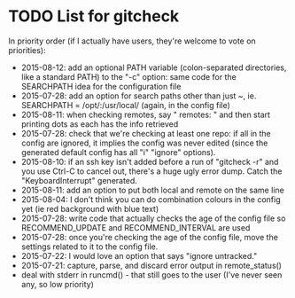 # TODO List for gitcheck

In priority order (if I actually have users, they're welcome to vote on
priorities):

- 2015-08-12: add an optional PATH variable (colon-separated directories,
  like a standard PATH) to the "-c" option: same code for the SEARCHPATH
  idea for the configuration file
- 2015-07-28: add an option for search paths other than just ~, ie.
  SEARCHPATH = /opt/:/usr/local/ (again, in the config file)
- 2015-08-11: when checking remotes, say "<N> remotes: " and then start
  printing dots as each has the info retrieved
- 2015-07-28: check that we're checking at least one repo: if all in the
  config are ignored, it implies the config was never edited (since the
  generated default config has all "i" "ignore" options).
- 2015-08-10: if an ssh key isn't added before a run of "gitcheck -r" and
  you use Ctrl-C to cancel out, there's a huge ugly error dump.  Catch the
  "KeyboardInterrupt" generated.
- 2015-08-11: add an option to put both local and remote on the same line
- 2015-08-04: I don't think you can do combination colours in the config
  yet (ie red background with blue text)
- 2015-07-28: write code that actually checks the age of the config file so
  RECOMMEND_UPDATE and RECOMMEND_INTERVAL are used
- 2015-07-28: once you're checking the age of the config file, move the
  settings related to it to the config file.
- 2015-07-22: I would love an option that says "ignore untracked."
- 2015-07-21: capture, parse, and discard error output in remote_status()
- deal with stderr in runcmd() - that still goes to the user (I've never
  seen any, so low priority)

